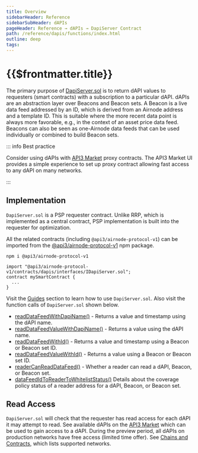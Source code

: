```yaml
---
title: Overview
sidebarHeader: Reference
sidebarSubHeader: dAPIs
pageHeader: Reference → dAPIs → DapiServer Contract
path: /reference/dapis/functions/index.html
outline: deep
tags:
---
```


<PageHeader/>

<SearchHighlight/>

# {{$frontmatter.title}}

The primary purpose of
[DapiServer.sol](https://github.com/api3dao/airnode-protocol-v1/blob/v0.5.1/contracts/dapis/DapiServer.sol)<ExternalLinkImage/>
is to return dAPI values to requesters (smart contracts) with a subscription to
a particular dAPI. dAPIs are an abstraction layer over Beacons and Beacon sets.
A Beacon is a live data feed addressed by an ID, which is derived from an
Airnode address and a template ID. This is suitable where the more recent data
point is always more favorable, e.g., in the context of an asset price data
feed. Beacons can also be seen as one-Airnode data feeds that can be used
individually or combined to build Beacon sets.

::: info Best practice

Consider using dAPIs with
[API3 Market<ExternalLinkImage/>](https:///market.api3.org) proxy contracts. The
API3 Market UI provides a simple experience to set up proxy contract allowing
fast access to any dAPI on many networks.

:::

## Implementation

`DapiServer.sol` is a PSP requester contract. Unlike RRP, which is implemented
as a central contract, PSP implementation is built into the requester for
optimization.

All the related contracts (including `@api3/airnode-protocol-v1`) can be
imported from the
[@api3/airnode-protocol-v1<ExternalLinkImage/>](https://www.npmjs.com/package/@api3/airnode-protocol-v1)
npm package.

```
npm i @api3/airnode-protocol-v1
```

```solidity
import "@api3/airnode-protocol-v1/contracts/dapis/interfaces/IDapiServer.sol";
contract mySmartContract {
  ...
}
```

<TodoLink comment="/guides/dapis/call-dapi-dapiserver/"/>

Visit the [Guides](/guides/) section to learn how to use `DapiServer.sol`. Also
visit the function calls of `DapiServer.sol` shown below.

- [readDataFeedWithDapiName()](/reference/dapis/functions/read-data-feed-with-dapi-name.md) -
  Returns a value and timestamp using the dAPI name.
- [readDataFeedValueWithDapiName()](/reference/dapis/functions/read-data-feed-value-with-dapi-name.md) -
  Returns a value using the dAPI name.
- [readDataFeedWithId()](/reference/dapis/functions/read-data-feed-with-id.md) -
  Returns a value and timestamp using a Beacon or Beacon set ID.
- [readDataFeedValueWithId()](/reference/dapis/functions/read-data-feed-value-with-id.md) -
  Returns a value using a Beacon or Beacon set ID.
- [readerCanReadDataFeed()](/reference/dapis/functions/reader-can-read-datafeed.md) -
  Whether a reader can read a dAPI, Beacon, or Beacon set.
- [dataFeedIdToReaderToWhitelistStatus()](/reference/dapis/functions/data-feed-id-to-reader-to-whitelist-status.md)
  Details about the coverage policy status of a reader address for a dAPI,
  Beacon, or Beacon set.

## Read Access

`DapiServer.sol` will check that the requester has read access for each dAPI it
may attempt to read. See available dAPIs on the
[API3 Market<ExternalLinkImage/>](https://market.api3.org) which can be used to
gain access to a dAPI. During the preview period, all dAPIs on production
networks have free access (limited time offer). See
[Chains and Contracts](/reference/dapis/chains.md), which lists supported
networks.
